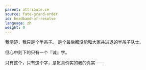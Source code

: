 ```yaml
---
parent: attribute.ce
source: fate-grand-order
id: headband-of-resolve
language: zh
weight: 0
---
```


我清楚，我只是个半吊子。
是个最后都没能和大家共进退的半吊子队士。

但心中刻下的只有一个『诚』字。

只有这个，只有这个字，是货真价实的我的真实——
